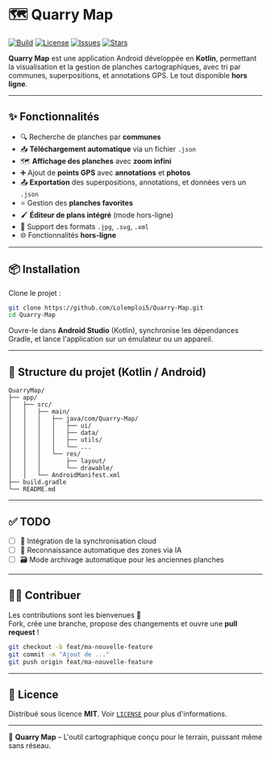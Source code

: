 

# 🗺️ Quarry Map

[![Build](https://img.shields.io/github/actions/workflow/status/Lolemploi5/Quarry-Map/android.yml?branch=main)](https://github.com/Lolemploi5/Quarry-Map/actions)
[![License](https://img.shields.io/github/license/Lolemploi5/Quarry-Map)](LICENSE)
[![Issues](https://img.shields.io/github/issues/Lolemploi5/Quarry-Map)](https://github.com/Lolemploi5/Quarry-Map/issues)
[![Stars](https://img.shields.io/github/stars/Lolemploi5/Quarry-Map?style=social)](https://github.com/Lolemploi5/Quarry-Map)

**Quarry Map** est une application Android développée en **Kotlin**, permettant la visualisation et la gestion de planches cartographiques, avec tri par communes, superpositions, et annotations GPS. Le tout disponible **hors ligne**.

---

## ✨ Fonctionnalités

- 🔍 Recherche de planches par **communes**
- 📥 **Téléchargement automatique** via un fichier `.json`
- 🗺️ **Affichage des planches** avec **zoom infini**
- ➕ Ajout de **points GPS** avec **annotations** et **photos**
- 📤 **Exportation** des superpositions, annotations, et données vers un `.json`
- ⭐ Gestion des **planches favorites**
- 🖌️ **Éditeur de plans intégré** (mode hors-ligne)
- 📄 Support des formats `.jpg`, `.svg`, `.xml`
- 🌐 Fonctionnalités **hors-ligne**

---

## 📦 Installation

Clone le projet :
```bash
git clone https://github.com/Lolemploi5/Quarry-Map.git
cd Quarry-Map
```

Ouvre-le dans **Android Studio** (Kotlin), synchronise les dépendances Gradle, et lance l'application sur un émulateur ou un appareil.

---

## 📁 Structure du projet (Kotlin / Android)

```
QuarryMap/
├── app/
│   ├── src/
│   │   ├── main/
│   │   │   ├── java/com/Quarry-Map/
│   │   │   │   ├── ui/
│   │   │   │   ├── data/
│   │   │   │   ├── utils/
│   │   │   │   └── ...
│   │   │   └── res/
│   │   │       ├── layout/
│   │   │       └── drawable/
│   │   └── AndroidManifest.xml
├── build.gradle
└── README.md
```

---

## ✅ TODO

- [ ] 📡 Intégration de la synchronisation cloud
- [ ] 🧠 Reconnaissance automatique des zones via IA
- [ ] 🗃️ Mode archivage automatique pour les anciennes planches

---

## 🧑‍💻 Contribuer

Les contributions sont les bienvenues 🙌  
Fork, crée une branche, propose des changements et ouvre une **pull request** !

```bash
git checkout -b feat/ma-nouvelle-feature
git commit -m "Ajout de ..."
git push origin feat/ma-nouvelle-feature
```

---

## 📄 Licence

Distribué sous licence **MIT**. Voir [`LICENSE`](LICENSE) pour plus d'informations.

---

🧱 **Quarry Map** – L'outil cartographique conçu pour le terrain, puissant même sans réseau.

